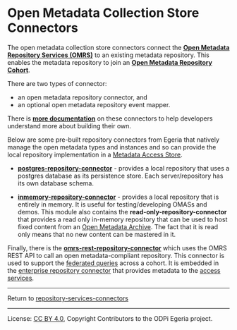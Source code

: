 <!-- SPDX-License-Identifier: CC-BY-4.0 -->
<!-- Copyright Contributors to the ODPi Egeria project. -->
  
# Open Metadata Collection Store Connectors

The open metadata collection store connectors connect the
**[Open Metadata Repository Services (OMRS)](https://egeria-project.org/services/omrs)** to
an existing metadata repository.
This enables the metadata repository to join
an **[Open Metadata Repository Cohort](https://egeria-project.org/concepts/cohort-member)**.

There are two types of connector:
* an open metadata repository connector, and
* an optional open metadata repository event mapper.

There is **[more documentation](docs/README.md)** on these connectors to
help developers understand more about building their own.

Below are some pre-built repository connectors from Egeria that natively manage
the open metadata types and instances and so can provide the local repository
implementation in a [Metadata Access Store](https://egeria-project.org/concepts/metadata-access-store).

* **[postgres-repository-connector](postgres-repository-connector)** -
  provides a local repository that uses a postgres database as its persistence store.  Each server/repository has its own database schema.

* **[inmemory-repository-connector](inmemory-repository-connector)** -
provides a local repository that is entirely in memory.  It is useful for
testing/developing OMASs and demos.  This module also contains the  **read-only-repository-connector** that
provides a read only in-memory repository that can be used to host fixed content from an
[Open Metadata Archive](https://egeria-project.org/concepts/open-metadata-archive).
The fact that it is read only means that no new content can be mastered in it.

Finally, there is  the **[omrs-rest-repository-connector](omrs-rest-repository-connector)**
which uses the OMRS REST API to call an open metadata-compliant repository.
This connector is used to support the
[federated queries](../../../../repository-services/docs/component-descriptions/enterprise-connector-manager.md) across a cohort.
It is embedded in the [enterprise repository connector](../../../../repository-services/docs/component-descriptions/enterprise-repository-connector.md)
that provides metadata to
the [access services](../../../../access-services).




----
Return to [repository-services-connectors](..)

----
License: [CC BY 4.0](https://creativecommons.org/licenses/by/4.0/),
Copyright Contributors to the ODPi Egeria project.